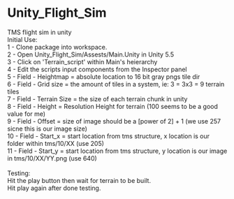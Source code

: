 # Unity_Flight_Sim
TMS flight sim in unity
<br> 
Initial Use:<br>
1  - Clone package into workspace.<br>
2  - Open Unity_Flight_Sim/Assests/Main.Unity in Unity 5.5<br>
3  - Click on 'Terrain_script' within Main's heierarchy<br>
4  - Edit the scripts input components from the Inspector panel<br>
5  - Field - Heightmap = absolute location to 16 bit gray pngs tile dir<br>
6  - Field - Grid size = the amount of tiles in a system, ie: 3 = 3x3 = 9 terrain tiles<br>
7  - Field - Terrain Size = the size of each terrain chunk in unity<br>
8  - Field - Height = Resolution Height for terrain (100 seems to be a good value for me)<br>
9  - Field - Offset = size of image should be a [power of 2] + 1 (we use 257 sicne this is our image size)<br>
10  - Field - Start_x = start location from tms structure, x location is our folder within tms/10/XX (use 205)<br>
11 - Field - Start_y = start location from tms structure, y location is our image in tms/10/XX/YY.png (use 640)<br>
<br>
Testing:<br>
Hit the play button then wait for terrain to be built.<br>
Hit play again after done testing.<br>
